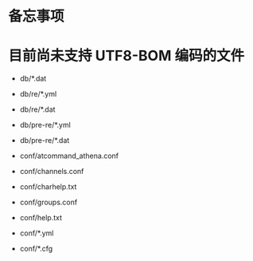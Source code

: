 ﻿备忘事项
========

# 目前尚未支持 UTF8-BOM 编码的文件

- db/*.dat
- db/re/*.yml
- db/re/*.dat
- db/pre-re/*.yml
- db/pre-re/*.dat

- conf/atcommand_athena.conf
- conf/channels.conf
- conf/charhelp.txt
- conf/groups.conf
- conf/help.txt
- conf/*.yml
- conf/*.cfg
